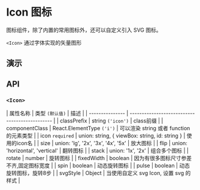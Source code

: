 # Icon 图标 [<i class="icon icon-edit2" ></i>](https://github.com/rsuite/rsuite.github.io/blob/master/src/components/icon/index.md)

图标组件，除了内置的常用图标外，还可以自定义引入 SVG 图标。

`<Icon>` 通过字体实现的矢量图形

## 演示

<!--{demo}-->


## API

### `<Icon>`

| 属性名称        | 类型 `(默认值)`                                | 描述                                     |
| --------------- | ---------------------------------------------- |
| classPrefix     | string `('icon')`                              | class前缀                                |
| componentClass  | React.ElementType `('i')`                      | 可以渲染 string 或者 function 的元素类型 |
| icon `required` | union: string, { viewBox: string, id: string } | 使用的icon名                             |
| size            | union: 'lg', '2x', '3x', '4x', '5x'            | 放大图标                                 |
| flip            | union: 'horizontal', 'vertical'                | 翻转图标                                 |
| stack           | union: '1x', '2x'                              | 组合多个图标                             |
| rotate          | number                                         | 旋转图标                                 |
| fixedWidth      | boolean                                        | 因为有很多图标尺寸参差不齐,固定图标宽度   |
| spin            | boolean                                        | 动态旋转图标                             |
| pulse           | boolean                                        | 动态旋转图标，旋转8步                    |
| svgStyle        | Object                                         | 当使用自定义 svg Icon, 设置 svg 的样式   |